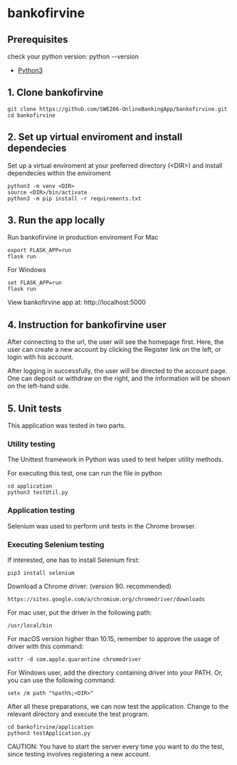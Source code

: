 # bankofirvine

## Prerequisites
check your python version: python --version
* [Python3](https://www.python.org/downloads/)

## 1. Clone bankofirvine
```
git clone https://github.com/SWE266-OnlineBankingApp/bankofirvine.git
cd bankofirvine
```

## 2. Set up virtual enviroment and install dependecies 
Set up a virtual enviroment at your preferred directory (\<DIR>) and install dependecies within the enviroment
```
python3 -m venv <DIR>
source <DIR>/bin/activate
python3 -m pip install -r requirements.txt
```

## 3. Run the app locally
Run bankofirvine in production enviroment 
For Mac
```
export FLASK_APP=run
flask run
```

For Windows
```
set FLASK_APP=run
flask run
```
View bankofirvine app at: http://localhost:5000

## 4. Instruction for bankofirvine user

After connecting to the url, the user will see the homepage first. Here, the user can create a new account by clicking the Register link on the left, or login with his account. 

After logging in successfully, the user will be directed to the account page. One can deposit or withdraw on the right, and the information will be shown on the left-hand side. 

## 5. Unit tests

This application was tested in two parts.

### Utility testing

The Unittest framework in Python was used to test helper utility methods. 

For executing this test, one can run the file in python

```
cd application
python3 testUtil.py
```

### Application testing

Selenium was used to perform unit tests in the Chrome browser. 

### Executing Selenium testing

If interested, one has to install Selenium first:
```
pip3 install selenium
```

Download a Chrome driver: (version 90. recommended)
```
https://sites.google.com/a/chromium.org/chromedriver/downloads
```

For mac user, put the driver in the following path:
```
/usr/local/bin
```

For macOS version higher than 10.15, remember to approve the usage of driver with this command:
```
xattr -d com.apple.quarantine chromedriver
```
For Windows user, add the directory containing driver into your PATH. Or, you can use the following command:
```
setx /m path "%path%;<DIR>"
```

After all these preparations, we can now test the application.
Change to the relevant directory and execute the test program.
```
cd bankofirvine/application
python3 testApplication.py
```

CAUTION: You have to start the server every time you want to do the test, since testing involves registering a new account.
